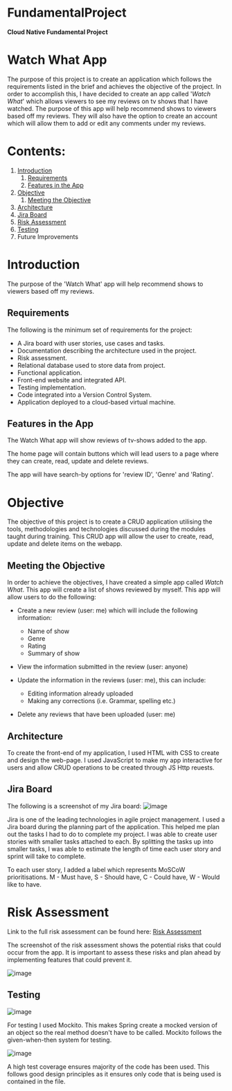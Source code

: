 # FundamentalProject

**Cloud Native Fundamental Project**

# Watch What App

The purpose of this project is to create an application which follows the requirements listed in the brief and achieves the objective of the project. In order to accomplish this, I have decided to create an app called '*Watch What*' which allows viewers to see my reviews on tv shows that I have watched.
The purpose of this app will help recommend shows to viewers based off my reviews. They will also have the option to create an account which will allow them to add or edit any comments under my reviews.




# Contents:
1. [Introduction](#Introduction)
    1. [Requirements](#Requirements)
    2. [Features in the App](#Features-in-the-App)
2. [Objective](#Objective)
    1. [Meeting the Objective](#Meeting-the-Objective)
3. [Architecture](#Architecture)
4. [Jira Board](#Jira-Board)
5. [Risk Assessment](#Risk-Assessment)
6. [Testing](#Testing)
7. Future Improvements

# Introduction
The purpose of the 'Watch What' app will help recommend shows to viewers based off my reviews.

## Requirements
The following is the minimum set of requirements for the project:
* A Jira board with user stories, use cases and tasks.
* Documentation describing the architecture used in the project.
* Risk assessment.
* Relational database used to store data from project.
* Functional application.
* Front-end website and integrated API.
* Testing implementation.
* Code integrated into a Version Control System.
* Application deployed to a cloud-based virtual machine.

## Features in the App

The Watch What app will show reviews of tv-shows added to the app. 

The home page will contain buttons which will lead users to a page where they can create, read, update and delete reviews.

The app will have search-by options for 'review ID', 'Genre' and 'Rating'. 


# Objective

The objective of this project is to create a CRUD application utilising the tools, methodologies and technologies discussed during the modules taught during training.
This CRUD app will allow the user to create, read, update and delete items on the webapp.

## Meeting the Objective
In order to achieve the objectives, I have created a simple app called *Watch What*. This app will create a list of shows reviewed by myself. 
This app will allow users to do the following:
* Create a new review (user: me) which will include the following information:
    * Name of show
    * Genre
    * Rating
    * Summary of show

* View the information submitted in the review (user: anyone)
* Update the information in the reviews (user: me), this can include:
    * Editing information already uploaded
    * Making any corrections (i.e. Grammar, spelling etc.)
* Delete any reviews that have been uploaded (user: me)

## Architecture 

To create the front-end of my application, I used HTML with CSS to create and design the web-page. I used JavaScript to make my app interactive for users and allow CRUD operations to be created through JS Http reuests.

## Jira Board

The following is a screenshot of my Jira board:
![image](https://user-images.githubusercontent.com/78487653/110219805-4238cb80-7eb9-11eb-92ae-901943b3360e.png)

Jira is one of the leading technologies in agile project management. 
I used a Jira board during the planning part of the application. This helped me plan out the tasks I had to do to complete my project. I was able to create user stories with smaller tasks attached to each. By splitting the tasks up into smaller tasks, I was able to estimate the length of time each user story and sprint will take to complete.

To each user story, I added a label which represents MoSCoW prioritisations.
M - Must have,
S - Should have,
C - Could have,
W - Would like to have.


# Risk Assessment
Link to the full risk assessment can be found here:
[Risk Assessment](https://docs.google.com/spreadsheets/d/15b4NV8_hYK5qgIZLMVYyuaRH7KrbpBTeHN9K1fcmpyo/edit?usp=sharing)

The screenshot of the risk assessment shows the potential risks that could occur from the app. It is important to assess these risks and plan ahead by implementing features that could prevent it.

![image](https://user-images.githubusercontent.com/78487653/110219272-24b63280-7eb6-11eb-87b6-50c39ae5c2a6.png)


## Testing 
![image](https://user-images.githubusercontent.com/78487653/110221835-50411900-7ec6-11eb-8fca-25f9978ce4e7.png)

For testing I used Mockito. This makes Spring create a mocked version of an object so the real method doesn't have to be called.
Mockito follows the given-when-then system for testing.  

![image](https://user-images.githubusercontent.com/78487653/110222508-a021df00-7eca-11eb-86ed-1c2f8d325166.png)

A high test coverage ensures majority of the code has been used. This follows good design principles as it ensures only code that is being used is contained in the file.




